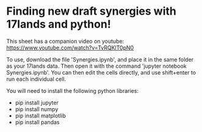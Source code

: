 # Finding new draft synergies with 17lands and python!
This sheet has a companion video on youtube: https://www.youtube.com/watch?v=TvRQKlT0pN0

To use, download the file 'Synergies.ipynb', and place it in the same folder as your 17lands data. Then open it with the command 'jupyter notebook Synergies.ipynb'. You can then edit the cells directly, and use shift+enter to run each individual cell.

You will need to install the following python libraries:
- pip install jupyter
- pip install numpy
- pip install matplotlib
- pip install pandas
